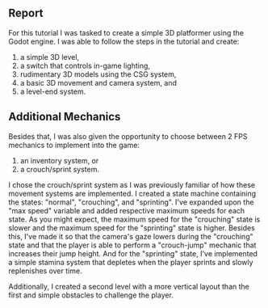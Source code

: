 ## Report
For this tutorial I was tasked to create a simple 3D platformer using the Godot engine. I was able to follow the steps in the tutorial and create:
1. a simple 3D level,
2. a switch that controls in-game lighting,
3. rudimentary 3D models using the CSG system,
4. a basic 3D movement and camera system, and
5. a level-end system.

## Additional Mechanics
Besides that, I was also given the opportunity to choose between 2 FPS mechanics to implement into the game:
1. an inventory system, or
2. a crouch/sprint system.

I chose the crouch/sprint system as I was previously familiar of how these movement systems are implemented. I created a state machine containing the states: "normal", "crouching", and "sprinting". I've expanded upon the "max speed" variable and added respective maximum speeds for each state. As you might expect, the maximum speed for the "crouching" state is slower and the maximum speed for the "sprinting" state is higher. Besides this, I've made it so that the camera's gaze lowers during the "crouching" state and that the player is able to perform a "crouch-jump" mechanic that increases their jump height. And for the "sprinting" state, I've implemented a simple stamina system that depletes when the player sprints and slowly replenishes over time.

Additionally, I created a second level with a more vertical layout than the first and simple obstacles to challenge the player.
